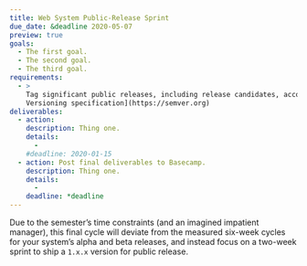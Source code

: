 ```yaml
---
title: Web System Public-Release Sprint
due_date: &deadline 2020-05-07
preview: true
goals:
  - The first goal.
  - The second goal.
  - The third goal.
requirements:
  - >
    Tag significant public releases, including release candidates, according to the [Semantic
    Versioning specification](https://semver.org)
deliverables:
  - action:
    description: Thing one.
    details:
      -
    #deadline: 2020-01-15
  - action: Post final deliverables to Basecamp.
    description: Thing one.
    details:
      -
    deadline: *deadline
---
```


Due to the semester’s time constraints (and an imagined impatient manager), this final cycle will
deviate from the measured six-week cycles for your system’s alpha and beta releases, and instead
focus on a two-week sprint to ship a `1.x.x` version for public release.
